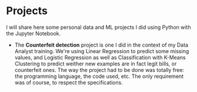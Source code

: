 # Projects

I will share here some personal data and ML projects I did using Python with the Jupyter Notebook.

* The **Counterfeit detection** project is one I did in the context of my Data Analyst training. We're using Linear Regression to predict some missing values, and
  Logistic Regression as well as Classification with K-Means Clustering to predict weither new examples are in fact legit bills, or counterfeit ones.
  The way the project had to be done was totally free: the programming language, the code used, etc. The only requirement was of course, to respect the
  specifications.

